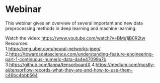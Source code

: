 # Webinar

This webinar gives an overview of several important and new data preprocessing methods in deep learning and machine learning.

Watch the video: https://www.youtube.com/watch?v=BMs1jB0R2tw<br>
Resources:<br>
  1.https://eng.uber.com/neural-networks-jpeg/ <br>
  2.https://towardsdatascience.com/understanding-feature-engineering-part-1-continuous-numeric-data-da4e47099a7b
3.https://github.com/lanpa/tensorboardX
4.https://medium.com/mostly-ai/tensorflow-records-what-they-are-and-how-to-use-them-c46bc4bbb564
